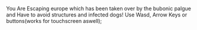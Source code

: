 You Are Escaping europe which has been taken over by the bubonic palgue and Have to avoid structures and infected dogs! Use Wasd, Arrow Keys or buttons(works for touchscreen aswell);